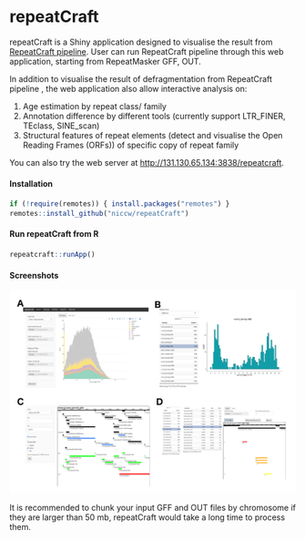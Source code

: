 # repeatCraft
repeatCraft is a Shiny application designed to visualise the result from [RepeatCraft pipeline](https://github.com/niccw/repeatcraftp). User can run RepeatCraft pipeline through this web application, starting from  RepeatMasker GFF, OUT. 

In addition to visualise the result of defragmentation from RepeatCraft pipeline , the web application also allow interactive analysis on:
1) Age estimation by repeat class/ family
2) Annotation difference by different tools (currently support LTR_FINER, TEclass, SINE_scan)
3) Structural features of repeat elements (detect and visualise the Open Reading Frames (ORFs)) of specific copy of repeat family

You can also try the web server at http://131.130.65.134:3838/repeatcraft.

#### Installation
```R
if (!require(remotes)) { install.packages("remotes") }
remotes::install_github("niccw/repeatCraft")
```

#### Run repeatCraft from R
```R
repeatcraft::runApp()
```

#### Screenshots

![overall](screenshot.png)

It is recommended to chunk your input GFF and OUT files by chromosome if they are larger than 50 mb, repeatCraft would take a long time to process them.
